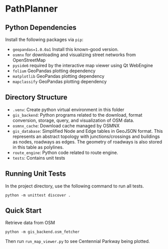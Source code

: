 # PathPlanner

## Python Dependencies

Install the following packages via `pip`:

* `geopandas=1.0.0a1` Install this known-good version.
* `osmnx` for downloading and visualizing street networks from OpenStreetMap
* `pyside6` required by the interactive map viewer using Qt WebEngine
* `folium` GeoPandas plotting dependency
* `matplotlib` GeoPandas plotting dependency
* `mapclassify` GeoPandas plotting dependency

## Directory Structure

* `.venv`: Create python virtual environment in this folder
* `gis_backend`: Python programs related to the download, format conversion,
  storage, query, and visualization of OSM data.
* `osmnx_cache`: Download cache managed by OSMNX
* `gis_database`: Simplified Node and Edge tables in GeoJSON format. This
  represents an abstract topology with junctions/crossings and buildings as
  nodes, roadways as edges. The geometry of roadways is also stored in this
  table as polylines.
* `route_engine`: Python code related to route engine.
* `tests`: Contains unit tests

## Running Unit Tests

In the project directory, use the following command to run all tests.

```commandline
python -m unittest discover .
```

## Quick Start

Retrieve data from OSM

```commandline
python -m gis_backend.osm_fetcher
```

Then run `run_map_viewer.py` to see Centennial Parkway being plotted.

